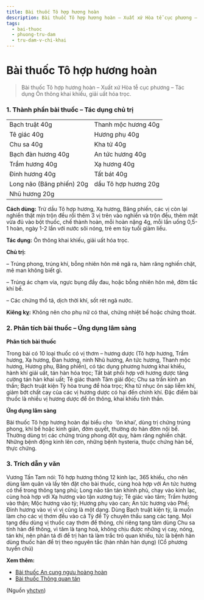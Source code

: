 ```yaml
---
title: Bài thuốc Tô hợp hương hoàn
description: Bài thuốc Tô hợp hương hoàn – Xuất xứ Hòa tễ cục phương – Tác dụng Ôn thông khai khiếu, giải uất hóa trọc. 
tags:
  - bai-thuoc
  - phuong-tru-dam
  - tru-dam-v-chi-khai
---
```


# Bài thuốc Tô hợp hương hoàn 

> Bài thuốc Tô hợp hương hoàn – Xuất xứ Hòa tễ cục phương – Tác dụng Ôn thông khai khiếu, giải uất hóa trọc. 

### 1. Thành phần bài thuốc – Tác dụng chủ trị

|  |  |
| --- | --- |
| Bạch truật 40g | Thanh mộc hương 40g |
| Tê giác 40g | Hương phụ 40g |
| Chu sa 40g | Kha tử 40g |
| Bạch đàn hương 40g | An tức hương 40g |
| Trầm hương 40g | Xạ hương 40g |
| Đinh hương 40g | Tất bát 40g |
| Long não (Băng phiến) 20g | dầu Tô hợp hương 20g |
| Nhũ hương 20g |  |

**Cách dùng:** Trừ dầu Tô hợp hương, Xạ hương, Băng phiến, các vị còn lại nghiền thật mịn trộn đều rồi thêm 3 vị trên vào nghiền và trộn đều, thêm mật vừa đủ vào bột thuốc, chế thành hoàn, mỗi hoàn nặng 4g, mỗi lần uống 0,5- 1 hoàn, ngày 1-2 lần với nước sôi nóng, trẻ em tùy tuổi giảm liều.

**Tác dụng:** Ôn thông khai khiếu, giải uất hóa trọc. 

**Chủ trị:** 

– Trúng phong, trúng khí, bỗng nhiên hôn mê ngã ra, hàm răng nghiến chặt, mê man không biết gì.

– Trúng ác chạm vía, ngực bụng đầy đau, hoặc bỗng nhiên hôn mê, đờm tắc khí bế.

– Các chứng thổ tả, dịch thời khí, sốt rét ngã nước.

**Kiêng kỵ:** Không nên cho phụ nữ có thai, chứng nhiệt bế hoặc chứng thoát.

### 2. Phân tích bài thuốc – Ứng dụng lâm sàng

**Phân tích bài thuốc**

Trong bài có 10 loại thuốc có vị thơm – hương dược (Tô hợp hương, Trầm hương, Xạ hương, Đan hương, ninh Nhũ hương, An tức hương, Thanh mộc hương, Hương phụ, Băng phiến), có tác dụng phương hương khai khiếu, hành khí giải uất, tán hàn hóa trọc; Tất bát phối hợp với hương dược tăng cường tán hàn khai uất; Tê giác thanh Tâm giải độc; Chu sa trấn kinh an thần; Bạch truật kiện Tỳ hòa trung để hóa trọc; Kha tử nhục ôn sáp liễm khí, giảm bớt chất cay của các vị hương dược có hại đến chính khí. Đặc điểm bài thuốc là nhiều vị hương dược để ôn thông, khai khiếu tỉnh thần.

**Ứng dụng lâm sàng** 

Bài thuốc Tô hợp hương hoàn đại biểu cho  ‘ôn khai’, dùng trị chứng trúng phong, khí bế hoặc kinh giản, đờm quyết, thường do hàn đờm nội bế. Thường dùng trị các chứng trúng phong đột quỵ, hàm răng nghiến chặt. Những bệnh động kinh lên cơn, những bệnh hysteria, thuộc chứng hàn bế, thực chứng.

### 3. Trích dẫn y văn

Vương Tấn Tam nói: Tô hợp hương thông 12 kinh lạc, 365 khiếu, cho nên dùng làm quân và lấy tên đặt cho bài thuốc, cùng hoà hợp với An tức hương có thể trong thông tạng phủ; Long não tân tán khinh phù, chạy vào kinh lạc, cùng hoà hợp với Xạ hương vào tận xương tuỷ; Tê giác vào tâm; Trầm hương vào thận; Mộc hương vào tỳ; Hương phụ vào can; An tức hương vào Phế; Đinh hương vào vị vì vị cũng là một dạng. Dùng Bạch truật kiện tỳ, là muốn làm cho các vị thơm đều vào cả Tỳ để Tỳ chuyên thấu sang các tạng. Mọi tạng đều dùng vị thuốc cay thơm để thông, chỉ riêng tạng tâm dùng Chu sa tính hàn để thông, vì tâm là tạng hoả, không chịu được những vị cay, nóng, tán khí, nên phản tá đi để trị hàn tà làm trắc trỏ quan khiếu, tức là bệnh hàn dùng thuốc hàn để trị theo nguyên tắc (hàn nhân hàn dụng) (Cổ phương tuyển chú)

**Xem thêm:**

* [Bài thuốc An cung ngưu hoàng hoàn](/yhctvn/bai-thuoc-an-cung-nguu-hoang-hoan/)
* [Bài thuốc Thông quan tán](/yhctvn/bai-thuoc-thong-quan-tan/)

(Nguồn <a href="https://yhctvn.com/bai-thuoc-to-hop-huong-hoan/" target="_blank">yhctvn</a>)
